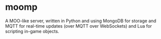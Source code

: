 # moomp

A MOO-like server, written in Python and using MongoDB for storage and MQTT for real-time updates (over MQTT over
WebSockets) and Lua for scripting in-game objects.
